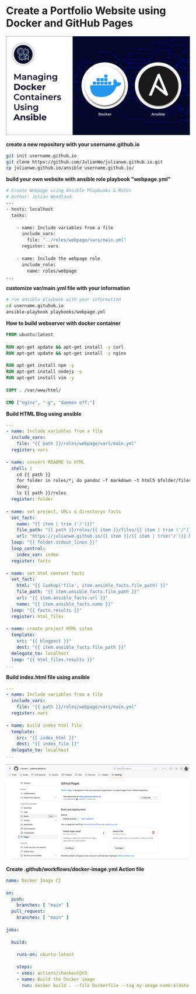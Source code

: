 # Create a Portfolio Website using Docker and GitHub Pages

![](../files/images/ansible-docker.jpg)


**create a new repository with your username.github.io**
```sh
git init username.github.io
git clone https://github.com/JulianWe/julianwe.github.io.git
cp julianwe.github.io/ansible username.github.io/
``` 

**build your own website with ansible role playbook "webpage.yml"**
```sh
# Create Webpage using Ansible Playbooks & Roles
# Author: Julian Wendland
---
- hosts: localhost 
  tasks:

    - name: Include variables from a file
      include_vars:
        file: "../roles/webpage/vars/main.yml"
      register: vars
      
    - name: Include the webpage role
      include_role:
        name: roles/webpage 
...
```

**customize var/main.yml file with your information**
```sh
# run ansible playbook with your information
cd username.gituhub.io
ansible-playbook playbooks/webpage.yml
```


**How to build webserver with docker container**
```dockerfile
FROM ubuntu:latest

RUN apt-get update && apt-get install -y curl
RUN apt-get update && apt-get install -y nginx

RUN apt-get install npm -y
RUN apt-get install nodejs -y
RUN apt-get install vim -y

COPY . /var/www/html/

CMD ["nginx", "-g", "daemon off;"]
```


**Build HTML Blog using ansible**

```yml
---
- name: Include variables from a file
  include_vars:
    file: "{{ path }}/roles/webpage/vars/main.yml"
  register: vars

- name: convert README to HTML
  shell: | 
    cd {{ path }}
    for folder in roles/*; do pandoc -f markdown -t html5 $folder/files/README.md > roles/${folder#*/}/files/${folder#*/}.html;  
    done;
    ls {{ path }}/roles
  register: folder

- name: set project, URLs & directorys facts
  set_fact:
    name: "{{ item | trim ('/')}}"
    file_path: "{{ path }}/roles/{{ item }}/files/{{ item | trim ('/')}}.html"
    url: "https://julianwe.github.io/{{ item }}/{{ item | trim('/')}}.html"
  loop: "{{ folder.stdout_lines }}"
  loop_control:
    index_var: index
  register: facts

- name: set html content facts
  set_fact:
    html: "{{ lookup('file', item.ansible_facts.file_path) }}"
    file_path: "{{ item.ansible_facts.file_path }}"
    url: "{{ item.ansible_facts.url }}"
    name: "{{ item.ansible_facts.name }}"
  loop: "{{ facts.results }}"
  register: html_files

- name: create project HTML sites
  template:
    src: "{{ blogpost }}"
    dest: "{{ item.ansible_facts.file_path }}"
  delegate_to: localhost
  loop: "{{ html_files.results }}"
...
``` 

**Build index.html file using ansible**
```yml
---
- name: Include variables from a file
  include_vars:
    file: "{{ path }}/roles/webpage/vars/main.yml"
  register: vars

- name: build index html file
  template:
    src: "{{ index_html }}"
    dest: "{{ index_file }}"
  delegate_to: localhost
...
``` 

![](../files/images/pages.jpg)


**Create .github/workflows/docker-image.yml Action file**

```yml
name: Docker Image CI

on:
  push:
    branches: [ "main" ]
  pull_request:
    branches: [ "main" ]

jobs:

  build:

    runs-on: ubuntu-latest

    steps:
    - uses: actions/checkout@v3
    - name: Build the Docker image
      run: docker build . --file Dockerfile --tag my-image-name:$(date +%s)
``` 
